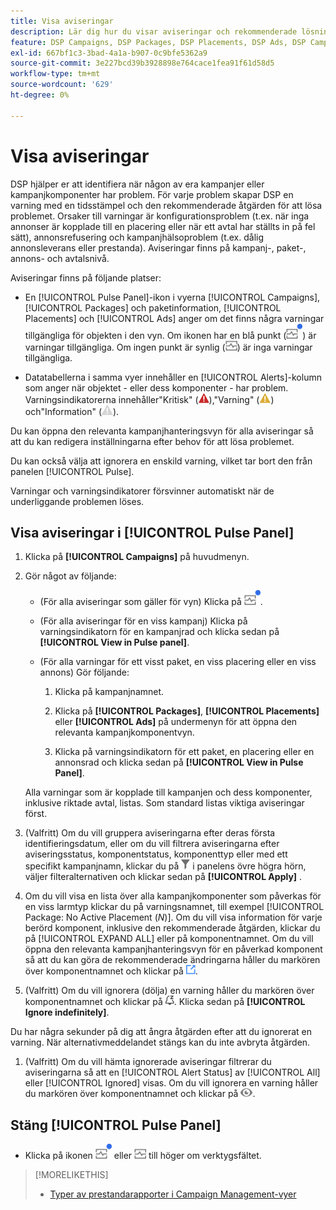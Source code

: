 ```yaml
---
title: Visa aviseringar
description: Lär dig hur du visar aviseringar och rekommenderade lösningar för kampanjer och kampanjkomponenter.
feature: DSP Campaigns, DSP Packages, DSP Placements, DSP Ads, DSP Campaign Data Views
exl-id: 667bf1c3-3bad-4a1a-b907-0c9bfe5362a9
source-git-commit: 3e227bcd39b3928898e764cace1fea91f61d58d5
workflow-type: tm+mt
source-wordcount: '629'
ht-degree: 0%

---
```


# Visa aviseringar

DSP hjälper er att identifiera när någon av era kampanjer eller kampanjkomponenter har problem. För varje problem skapar DSP en varning med en tidsstämpel och den rekommenderade åtgärden för att lösa problemet. Orsaker till varningar är konfigurationsproblem (t.ex. när inga annonser är kopplade till en placering eller när ett avtal har ställts in på fel sätt), annonsrefusering och kampanjhälsoproblem (t.ex. dålig annonsleverans eller prestanda). Aviseringar finns på kampanj-, paket-, annons- och avtalsnivå.

Aviseringar finns på följande platser:

* En [!UICONTROL Pulse Panel]-ikon i vyerna [!UICONTROL Campaigns], [!UICONTROL Packages] och paketinformation, [!UICONTROL Placements] och [!UICONTROL Ads] anger om det finns några varningar tillgängliga för objekten i den vyn. Om ikonen har en blå punkt (![Pulse Panel-ikon när varningar är tillgängliga](/help/dsp/assets/alerts-panel.png "Pulse Panel-ikon när varningar är tillgängliga")) är varningar tillgängliga. Om ingen punkt är synlig (![Ikonen för panelen Pulse när det inte finns några tillgängliga varningar](/help/dsp/assets/alerts-panel-empty.png "Ikonen för panelen Pulse när det inte finns några tillgängliga varningar")) är inga varningar tillgängliga.

* Datatabellerna i samma vyer innehåller en [!UICONTROL Alerts]-kolumn som anger när objektet - eller dess komponenter - har problem. Varningsindikatorerna innehåller&quot;Kritisk&quot; (![Kritisk](/help/dsp/assets/indicator-critical.png "Kritisk")),&quot;Varning&quot; (![Varning](/help/dsp/assets/indicator-warning.png "Varning")) och&quot;Information&quot; (![Information](/help/dsp/assets/indicator-information.png "Information")).

Du kan öppna den relevanta kampanjhanteringsvyn för alla aviseringar så att du kan redigera inställningarna efter behov för att lösa problemet.

Du kan också välja att ignorera en enskild varning, vilket tar bort den från panelen [!UICONTROL Pulse].

Varningar och varningsindikatorer försvinner automatiskt när de underliggande problemen löses.

## Visa aviseringar i [!UICONTROL Pulse Panel]

1. Klicka på **[!UICONTROL Campaigns]** på huvudmenyn.

1. Gör något av följande:

   * (För alla aviseringar som gäller för vyn) Klicka på ![Pulse Panel-ikonen till höger om verktygsfältet i en kampanjhanteringsvy när det finns tillgängliga aviseringar](/help/dsp/assets/alerts-panel.png "Pulse Panel-ikonen när aviseringar är tillgängliga").

   * (För alla aviseringar för en viss kampanj) Klicka på varningsindikatorn för en kampanjrad och klicka sedan på **[!UICONTROL View in Pulse panel]**.

   * (För alla varningar för ett visst paket, en viss placering eller en viss annons) Gör följande:

      1. Klicka på kampanjnamnet.

      1. Klicka på **[!UICONTROL Packages]**, **[!UICONTROL Placements]** eller **[!UICONTROL Ads]** på undermenyn för att öppna den relevanta kampanjkomponentvyn.

      1. Klicka på varningsindikatorn för ett paket, en placering eller en annonsrad och klicka sedan på **[!UICONTROL View in Pulse Panel]**.

   Alla varningar som är kopplade till kampanjen och dess komponenter, inklusive riktade avtal, listas. Som standard listas viktiga aviseringar först.

1. (Valfritt) Om du vill gruppera aviseringarna efter deras första identifieringsdatum, eller om du vill filtrera aviseringarna efter aviseringsstatus, komponentstatus, komponenttyp eller med ett specifikt kampanjnamn, klickar du på ![Filterknapp](/help/dsp/assets/filter.png) i panelens övre högra hörn, väljer filteralternativen och klickar sedan på **[!UICONTROL Apply]** .

1. Om du vill visa en lista över alla kampanjkomponenter som påverkas för en viss larmtyp klickar du på varningsnamnet, till exempel [!UICONTROL Package: No Active Placement (*N*)]. Om du vill visa information för varje berörd komponent, inklusive den rekommenderade åtgärden, klickar du på [!UICONTROL EXPAND ALL] eller på komponentnamnet. Om du vill öppna den relevanta kampanjhanteringsvyn för en påverkad komponent så att du kan göra de rekommenderade ändringarna håller du markören över komponentnamnet och klickar på ![Gå till vy](/help/dsp/assets/go-to-view.png "Gå till vy").

1. (Valfritt) Om du vill ignorera (dölja) en varning håller du markören över komponentnamnet och klickar på ![Ignorera](/help/dsp/assets/alert-ignore.png "Ignorera"). Klicka sedan på **[!UICONTROL Ignore indefinitely]**. <!-- **[!UICONTROL Ignore alert for three days]**, **[!UICONTROL Ignore alert until next check]**, or **[!UICONTROL Ignore indefinitely] -->

Du har några sekunder på dig att ångra åtgärden efter att du ignorerat en varning. När alternativmeddelandet stängs kan du inte avbryta åtgärden.

1. (Valfritt) Om du vill hämta ignorerade aviseringar filtrerar du aviseringarna så att en [!UICONTROL Alert Status] av [!UICONTROL All] eller [!UICONTROL Ignored] visas. Om du vill ignorera en varning håller du markören över komponentnamnet och klickar på ![Ångra](/help/dsp/assets/alert-un-ignore.png "Ångra").

## Stäng [!UICONTROL Pulse Panel]

* Klicka på ikonen ![Pulse Panel (Pulse Panel) när varningar är tillgängliga](/help/dsp/assets/alerts-panel.png "Pulse Panel (Pulse Panel-ikon när varningar är tillgängliga)") eller ![Ikonen för panelen Pulse när det inte finns några tillgängliga varningar](/help/dsp/assets/alerts-panel-empty.png "Ikonen för panelen Pulse när det inte finns några tillgängliga varningar") till höger om verktygsfältet.

>[!MORELIKETHIS]
>
>* [Typer av prestandarapporter i Campaign Management-vyer](campaign-reports-about.md)
